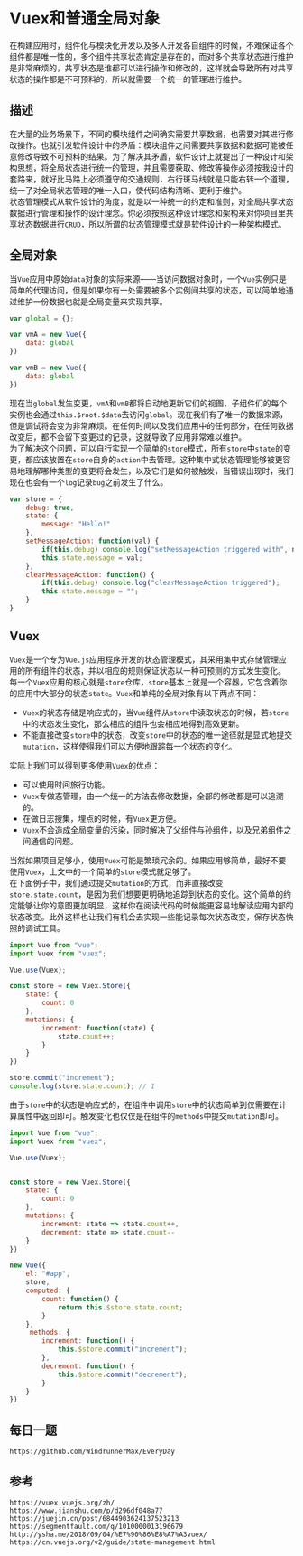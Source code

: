 # Vuex和普通全局对象
在构建应用时，组件化与模块化开发以及多人开发各自组件的时候，不难保证各个组件都是唯一性的，多个组件共享状态肯定是存在的，而对多个共享状态进行维护是非常麻烦的，共享状态是谁都可以进行操作和修改的，这样就会导致所有对共享状态的操作都是不可预料的，所以就需要一个统一的管理进行维护。

## 描述
在大量的业务场景下，不同的模块组件之间确实需要共享数据，也需要对其进行修改操作。也就引发软件设计中的矛盾：模块组件之间需要共享数据和数据可能被任意修改导致不可预料的结果。为了解决其矛盾，软件设计上就提出了一种设计和架构思想，将全局状态进行统一的管理，并且需要获取、修改等操作必须按我设计的套路来，就好比马路上必须遵守的交通规则，右行斑马线就是只能右转一个道理，统一了对全局状态管理的唯一入口，使代码结构清晰、更利于维护。  
状态管理模式从软件设计的角度，就是以一种统一的约定和准则，对全局共享状态数据进行管理和操作的设计理念。你必须按照这种设计理念和架构来对你项目里共享状态数据进行`CRUD`，所以所谓的状态管理模式就是软件设计的一种架构模式。

## 全局对象
当`Vue`应用中原始`data`对象的实际来源——当访问数据对象时，一个`Vue`实例只是简单的代理访问，但是如果你有一处需要被多个实例间共享的状态，可以简单地通过维护一份数据也就是全局变量来实现共享。


```javascript
var global = {};

var vmA = new Vue({
    data: global
})

var vmB = new Vue({
    data: global
})
```

现在当`global`发生变更，`vmA`和`vmB`都将自动地更新它们的视图，子组件们的每个实例也会通过`this.$root.$data`去访问`global`。现在我们有了唯一的数据来源，但是调试将会变为非常麻烦。在任何时间以及我们应用中的任何部分，在任何数据改变后，都不会留下变更过的记录，这就导致了应用非常难以维护。  
为了解决这个问题，可以自行实现一个简单的`store`模式，所有`store`中`state`的变更，都应该放置在`store`自身的`action`中去管理。这种集中式状态管理能够被更容易地理解哪种类型的变更将会发生，以及它们是如何被触发，当错误出现时，我们现在也会有一个`log`记录`bug`之前发生了什么。

```javascript
var store = {
    debug: true,
    state: {
        message: "Hello!"
    },
    setMessageAction: function(val) {
        if(this.debug) console.log("setMessageAction triggered with", newValue);
        this.state.message = val;
    },
    clearMessageAction: function() {
        if(this.debug) console.log("clearMessageAction triggered");
        this.state.message = "";
    }
}
```

## Vuex
`Vuex`是一个专为`Vue.js`应用程序开发的状态管理模式，其采用集中式存储管理应用的所有组件的状态，并以相应的规则保证状态以一种可预测的方式发生变化。  
每一个`Vuex`应用的核心就是`store`仓库，`store`基本上就是一个容器，它包含着你的应用中大部分的状态`state`。`Vuex`和单纯的全局对象有以下两点不同：

* `Vuex`的状态存储是响应式的，当`Vue`组件从`store`中读取状态的时候，若`store`中的状态发生变化，那么相应的组件也会相应地得到高效更新。
* 不能直接改变`store`中的状态，改变`store`中的状态的唯一途径就是显式地提交`mutation`，这样使得我们可以方便地跟踪每一个状态的变化。

实际上我们可以得到更多使用`Vuex`的优点：
* 可以使用时间旅行功能。
* `Vuex`专做态管理，由一个统一的方法去修改数据，全部的修改都是可以追溯的。
* 在做日志搜集，埋点的时候，有`Vuex`更方便。
* `Vuex`不会造成全局变量的污染，同时解决了父组件与孙组件，以及兄弟组件之间通信的问题。

当然如果项目足够小，使用`Vuex`可能是繁琐冗余的。如果应用够简单，最好不要使用`Vuex`，上文中的一个简单的`store`模式就足够了。  
在下面例子中，我们通过提交`mutation`的方式，而非直接改变`store.state.count`，是因为我们想要更明确地追踪到状态的变化。这个简单的约定能够让你的意图更加明显，这样你在阅读代码的时候能更容易地解读应用内部的状态改变。此外这样也让我们有机会去实现一些能记录每次状态改变，保存状态快照的调试工具。

```javascript
import Vue from "vue";
import Vuex from "vuex";

Vue.use(Vuex);

const store = new Vuex.Store({
    state: {
        count: 0
    },
    mutations: {
        increment: function(state) {
            state.count++;
        }
    }
})

store.commit("increment");
console.log(store.state.count); // 1
```

由于`store`中的状态是响应式的，在组件中调用`store`中的状态简单到仅需要在计算属性中返回即可。触发变化也仅仅是在组件的`methods`中提交`mutation`即可。

```javascript
import Vue from "vue";
import Vuex from "vuex";

Vue.use(Vuex);


const store = new Vuex.Store({
    state: {
        count: 0
    },
    mutations: {
        increment: state => state.count++,
        decrement: state => state.count--
    }
})

new Vue({
    el: "#app",
    store,  
    computed: {
        count: function() {
            return this.$store.state.count;
        }
    },
     methods: {
        increment: function() {
            this.$store.commit("increment");
        },
        decrement: function() {
            this.$store.commit("decrement");
        }
    }
})
```



## 每日一题

```
https://github.com/WindrunnerMax/EveryDay
```

## 参考

```
https://vuex.vuejs.org/zh/
https://www.jianshu.com/p/d296df048a77
https://juejin.cn/post/6844903624137523213
https://segmentfault.com/q/1010000013196679
http://ysha.me/2018/09/04/%E7%90%86%E8%A7%A3vuex/
https://cn.vuejs.org/v2/guide/state-management.html
```

